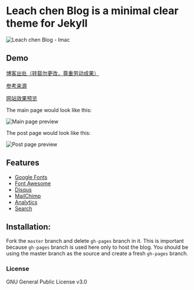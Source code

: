
# Leach chen Blog is a minimal clear theme for Jekyll
![Leach chen Blog - Imac](https://github.com/artemsheludko/adam-blog/blob/master/assets/img/adam-blog-imac.jpg?raw=true)

## Demo
[博客出处（转载勿更改，尊重劳动成果）](https://github.com/leach-chen/leach-chen.github.io/)

[参考来源](https://github.com/artemsheludko/adam-blog)

[网站效果预览](https://leach-chen.github.io/)

The main page would look like this:

![Main page preview](https://leach-chen.github.io/other/img/mainpage.png)

The post page would look like this:

![Post page preview](https://github.com/artemsheludko/adam-blog/blob/master/assets/img/adam-post-example.jpg?raw=true)

## Features

- [Google Fonts](https://fonts.google.com/)
- [Font Awesome](http://fontawesome.io/)
- [Disqus](https://disqus.com/)
- [MailChimp](https://mailchimp.com/)
- [Analytics](https://analytics.google.com/analytics/web/)
- [Search](https://github.com/christian-fei/Simple-Jekyll-Search)

## Installation:

Fork the ``master`` branch and delete ``gh-pages`` branch in it. This is important because ``gh-pages`` branch is used here only to host the blog. You should be using the master branch as the source and create a fresh ``gh-pages`` branch.

### License

GNU General Public License v3.0
